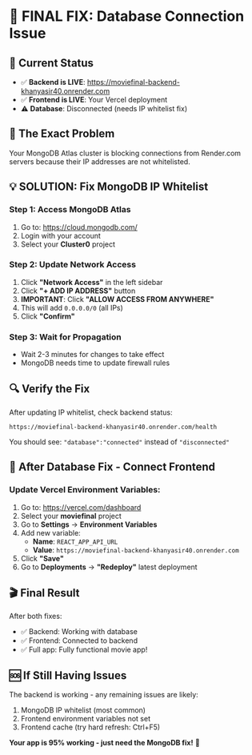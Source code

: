 # 🔧 FINAL FIX: Database Connection Issue

## 🎯 Current Status
- ✅ **Backend is LIVE**: https://moviefinal-backend-khanyasir40.onrender.com
- ✅ **Frontend is LIVE**: Your Vercel deployment
- ⚠️ **Database**: Disconnected (needs IP whitelist fix)

## 🚨 The Exact Problem
Your MongoDB Atlas cluster is blocking connections from Render.com servers because their IP addresses are not whitelisted.

## 💡 SOLUTION: Fix MongoDB IP Whitelist

### Step 1: Access MongoDB Atlas
1. Go to: https://cloud.mongodb.com/
2. Login with your account
3. Select your **Cluster0** project

### Step 2: Update Network Access
1. Click **"Network Access"** in the left sidebar
2. Click **"+ ADD IP ADDRESS"** button
3. **IMPORTANT**: Click **"ALLOW ACCESS FROM ANYWHERE"**
4. This will add `0.0.0.0/0` (all IPs)
5. Click **"Confirm"**

### Step 3: Wait for Propagation
- Wait 2-3 minutes for changes to take effect
- MongoDB needs time to update firewall rules

## 🔍 Verify the Fix
After updating IP whitelist, check backend status:
```
https://moviefinal-backend-khanyasir40.onrender.com/health
```

You should see: `"database":"connected"` instead of `"disconnected"`

## 🚀 After Database Fix - Connect Frontend

### Update Vercel Environment Variables:
1. Go to: https://vercel.com/dashboard
2. Select your **moviefinal** project  
3. Go to **Settings** → **Environment Variables**
4. Add new variable:
   - **Name**: `REACT_APP_API_URL`
   - **Value**: `https://moviefinal-backend-khanyasir40.onrender.com`
5. Click **"Save"**
6. Go to **Deployments** → **"Redeploy"** latest deployment

## 🎬 Final Result
After both fixes:
- ✅ Backend: Working with database
- ✅ Frontend: Connected to backend
- ✅ Full app: Fully functional movie app!

## 🆘 If Still Having Issues
The backend is working - any remaining issues are likely:
1. MongoDB IP whitelist (most common)
2. Frontend environment variables not set
3. Frontend cache (try hard refresh: Ctrl+F5)

**Your app is 95% working - just need the MongoDB fix!** 🎯
